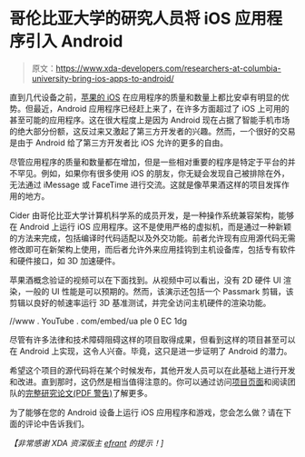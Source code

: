 # 哥伦比亚大学的研究人员将 iOS 应用程序引入 Android

> 原文：<https://www.xda-developers.com/researchers-at-columbia-university-bring-ios-apps-to-android/>

直到几代设备之前，[苹果的 iOS](http://en.wikipedia.org/wiki/Evil) 在应用程序的质量和数量上都比安卓有明显的优势。但最近，Android 应用程序已经赶上来了，在许多方面超过了 iOS 上可用的甚至可能的应用程序。这在很大程度上是因为 Android 现在占据了智能手机市场的绝大部分份额，这反过来又激起了第三方开发者的兴趣。然而，一个很好的交易是由于 Android 给了第三方开发者比 iOS 允许的更多的自由。

尽管应用程序的质量和数量都在增加，但是一些相对重要的程序是特定于平台的并不罕见。例如，如果你有很多使用 iOS 的朋友，你无疑会发现自己被排除在外，无法通过 iMessage 或 FaceTime 进行交流。这就是像苹果酒这样的项目发挥作用的地方。

Cider 由哥伦比亚大学计算机科学系的成员开发，是一种操作系统兼容架构，能够在 Android 上运行 iOS 应用程序。这不是使用严格的虚拟机，而是通过一种新颖的方法来完成，包括编译时代码适配以及外交功能。前者允许现有应用源代码无需修改即可在新架构上使用，而后者允许外来应用挂钩到主机设备库，包括专有软件和硬件接口，如 3D 加速硬件。

苹果酒概念验证的视频可以在下面找到。从视频中可以看出，没有 2D 硬件 UI 渲染，一般的 UI 性能是可以预期的。然而，该演示还包括一个 Passmark 剪辑，该剪辑以良好的帧速率运行 3D 基准测试，并完全访问主机硬件的渲染功能。

//www . YouTube . com/embed/ua ple 0 EC 1dg

尽管有许多法律和技术障碍阻碍这样的项目取得成果，但看到这样的项目甚至可以在 Android 上实现，这令人兴奋。毕竟，这只是进一步证明了 Android 的潜力。

希望这个项目的源代码将在某个时候发布，其他开发人员可以在此基础上进行开发和改进。直到那时，这仍然是相当值得注意的。你可以通过访问[项目页面](http://systems.cs.columbia.edu/projects/cider/)和阅读团队的[完整研究论文(PDF 警告)](http://systems.cs.columbia.edu/files/wpid-asplos2014-cider.pdf)了解更多。

为了能够在您的 Android 设备上运行 iOS 应用程序和游戏，您会怎么做？请在下面的评论中告诉我们。

*【非常感谢 XDA 资深版主 [efrant](http://forum.xda-developers.com/member.php?u=1566190) 的提示！]*